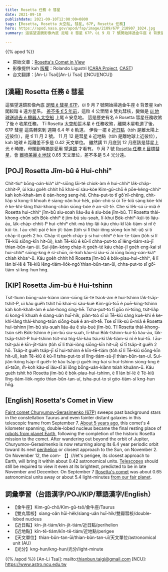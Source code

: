 ```yaml
---
title: Rosetta 任務 ê 彗星
date: 2021-09-10
publishdate: 2021-09-10T12:00:00+0800
tags: [Rosetta, Rosetta 太空船, 彗星, 67P, Rosetta 任務]
hero: https://apod.nasa.gov/apod/fap/image/2109/67P_210907_1024.jpg
summary: 這張望遠鏡影像內底 足暗 ê 彗星 67P，ùi 9 月 7 號開始掃過金牛座 ê 背景星 kah 閣較暗 ê 遠方星系。

---
```


{{% apod %}}

- 原始文章：[Rosetta's Comet in View](https://apod.nasa.gov/apod/ap210910.html)
- 影像提供 kah [版權][copyright]：Rolando Ligustri ([CARA Project](http://cara.uai.it/), [CAST](http://www.castfvg.it/))
- 台文翻譯：[An-Li Tsai][An-Li Tsai] ([NCU][NCU])

## [漢羅] Rosetta 任務 ê 彗星
這張望遠鏡影像內底 [足暗 ê 彗星 67P][Faint comet Churyumov-Gerasimenko (67P)]，ùi 9 月 7 號開始掃過金牛座 ê 背景星 kah 閣較暗 ê 遠方星系。
[差不多 tī 5 年前][About 5 years ago]，這粒 4 公里闊 ê 雙丸彗核，變做是 [ùi 地球送過去 ê 機器人太空船][robots from planet Earth] 上尾 ê 安息地。
這是歷史有名 ê Rosetta 彗星任務收煞了後 ê 收尾任務。
Tī Rosetta 太空船踅木星 ê 任務收煞，離開木星軌道了後，67P 彗星 這馬轉來到 週期 6.4 年 ê 軌道。
伊後一擺 ê [近日點][perihelion]（to̍h 是離太陽上近彼位），是 tī 11 月 2 號。
11 月 12 是彗星 ê 近地點（to̍h 是離地球上近彼位），kah 地球 ê 距離差不多是 0.42 天文單位。
雖然講 11 月底到 12 月應該是彗星上光 ê 時陣，毋閣到時猶是愛用 [望遠鏡][Telescopes] 才看有。
9 月 7 號 [Rosetta 任務 ê 目標彗星][Rosetta's comet]，會 [離咱美麗 ê 地球][from our fair planet] 0.65 天文單位，差不多是 5.4 光分遠。

## [POJ] Rosetta Jīm-bū ê Hui-chhiⁿ
Chit-tiuⁿ bōng-oán-kiàⁿ iáⁿ-siōng lāi-té chiok-àm ê hui-chhiⁿ la̍k-cha̍p-chhit-P, ùi káu goe̍h chhit hō khai-sí sàu-kòe Kim-gû-chō ê pōe-kéng-chhiⁿ kah koh-khah-àm ê oán-hong seng-hē.
Chha-put-to tī gō͘ nî-chêng, chit-lia̍p sì kong-lí khoah ê siang-oân hūi-he̍k, piàn-chò sī ùi Tē-kiû sàng kòe-khì ê ke-khì-lâng thài-khong-chûn siōng-bóe ê an-si̍t-tē.
Che sī le̍k-sú ū-miâ ê Rosetta hui-chhiⁿ jīm-bū siu-soah liáu-āu ê siu-bóe jīm-bū.
Tī Rosetta thài-khong-chûn se̍h Bo̍k-chhiⁿ ê jīm-bū siu-soah, lī-khui Bo̍k-chhiⁿ-kúi-tō liáu-āu, la̍k-cha̍p-chhit-P hui-chhiⁿ chit-má tńg-lâi-káu chiu-kî la̍k-tiám-sì nî ê kúi-tō.
I āu-chi̍t-pái ê kīn-ji̍t-tiám (to̍h sī lî thài-iông siōng-kīn hit-ūi) sī tī cha̍p-it goe̍h 2 hō.
Cha̍p-it goe̍h cha̍p-jī sī hui-chhiⁿ ê kīn-tē-tiám (to̍h sī lî Tē-kiû siōng-kīn hit-ūi), kah Tē-kiû ê kū-lî chha-put-to sī lêng-tiám-sù-jī thian-bûn-tan-ūi.
Sui-jiân-kóng cha̍p-it goe̍h-té káu cha̍p-jī goe̍h eng-kai sī hui-chhiⁿ siōng-kng ê sî-chūn, m̄-koh kàu-sî iáu-sī ài iōng bōng-oán-kiàⁿ chiah khòaⁿ-ū.
Káu goe̍h chhit hō Rosetta jīm-bū ê bo̍k-piau-hui-chhiⁿ, ē lî lán bí-lē ê Tē-kiû lêng-tiám-lio̍k-ngó͘ thian-bûn-tan-ūi, chha-put-to sī gō͘-tiám-sì kng-hun hn̄g.

## [KIP] Rosetta Jīm-bū ê Hui-tshinn
Tsit-tiunn bōng-uán-kiànn iánn-siōng lāi-té tsiok-àm ê hui-tshinn la̍k-tsa̍p-tshit-P, uì káu gue̍h tshit hō khai-sí sàu-kuè Kim-gû-tsō ê puē-kíng-tshinn kah koh-khah-àm ê uán-hong sing-hē.
Tsha-put-to tī gōo nî-tsîng, tsit-lia̍p sì kong-lí khuah ê siang-uân huī-hi̍k, piàn-tsò sī uì Tē-kiû sàng kuè-khì ê ke-khì-lâng thài-khong-tsûn siōng-bué ê an-si̍t-tē.
Tse sī li̍k-sú ū-miâ ê Rosetta hui-tshinn jīm-bū siu-suah liáu-āu ê siu-bué jīm-bū.
Tī Rosetta thài-khong-tsûn se̍h Bo̍k-tshinn ê jīm-bū siu-suah, lī-khui Bo̍k-tshinn-kuí-tō liáu-āu, la̍k-tsa̍p-tshit-P hui-tshinn tsit-má tńg-lâi-káu tsiu-kî la̍k-tiám-sì nî ê kuí-tō.
I āu-tsi̍t-pái ê kīn-ji̍t-tiám (to̍h sī lî thài-iông siōng-kīn hit-uī) sī tī tsa̍p-it gue̍h 2 hō.
Tsa̍p-it gue̍h tsa̍p-jī sī hui-tshinn ê kīn-tē-tiám (to̍h sī lî Tē-kiû siōng-kīn hit-uī), kah Tē-kiû ê kū-lî tsha-put-to sī lîng-tiám-sù-jī thian-bûn-tan-uī.
Sui-jiân-kóng tsa̍p-it gue̍h-té káu tsa̍p-jī gue̍h ing-kai sī hui-tshinn siōng-kng ê sî-tsūn, m̄-koh kàu-sî iáu-sī ài iōng bōng-uán-kiànn tsiah khuànn-ū.
Káu gue̍h tshit hō Rosetta jīm-bū ê bo̍k-piau-hui-tshinn, ē lî lán bí-lē ê Tē-kiû lîng-tiám-lio̍k-ngóo thian-bûn-tan-uī, tsha-put-to sī gōo-tiám-sì kng-hun hn̄g.

## [English] Rosetta's Comet in View
[Faint comet Churyumov-Gerasimenko (67P)][Faint comet Churyumov-Gerasimenko (67P)] sweeps past background stars in the constellation Taurus and even fainter distant galaxies in this telescopic frame from September 7.
[About 5 years ago][About 5 years ago], this comet's 4 kilometer spanning, double-lobed nucleus became the final resting place of [robots from planet Earth][robots from planet Earth], following the completion of the historic Rosetta mission to the comet.
After wandering out beyond the orbit of Jupiter, Churyumov-Gerasimenko is now returning along its 6.4 year periodic orbit toward its next [perihelion][perihelion] or closest approach to the Sun, on November 2.
On November 12, the com- 【】///et's perigee, its closest approach to Earth, will bring it within about 0.42 astronomical units.
[Telescopes][Telescopes] should still be required to view it even at its brightest, predicted to be in late November and December.
On September 7 [Rosetta's comet][Rosetta's comet] was about 0.65 astronomical units away or about 5.4 light-minutes [from our fair planet][from our fair planet].

## 詞彙學習（台語漢字/POJ/KIP/華語漢字/English）
- 【金牛座】Kim-gû-chō/Kim-gû-tsō/金牛座/Taurus
- 【雙丸彗核】siang-oân hūi-he̍k/siang-uân huī-hi̍k/雙瓣彗核/double-lobed nucleus
- 【近日點】kīn-ji̍t-tiám/kīn-ji̍t-tiám/近日點/perihelion
- 【近地點】kīn-tē-tiám/kīn-tē-tiám/近地點/perigee
- 【天文單位】thian-bûn-tan-ūi/thian-bûn-tan-uī/天文單位/astronomical unit (AU)
- 【光分】kng-hun/kng-hun/光分/light-minute


{{% /apod %}}
[An-Li Tsai]: mailto:thianbun.taigi@gmail.com
[NCU]: https://www.astro.ncu.edu.tw

[copyright]: https://apod.nasa.gov/apod/fap/lib/about_apod.html#srapply

[Faint comet Churyumov-Gerasimenko (67P)]:https://en.wikipedia.org/wiki/67P/Churyumov%E2%80%93Gerasimenko
[About 5 years ago]:https://apod.nasa.gov/apod/ap161001.html
[robots from planet Earth]:https://solarsystem.nasa.gov/missions/rosetta-philae/in-depth/
[perihelion]:https://apod.nasa.gov/apod/ap150815.html
[Telescopes]:https://skyandtelescope.org/astronomy-news/comet-watch-2021/
[Rosetta's comet]:https://www.planetary.org/articles/rosettas-ancient-comet
[from our fair planet]:https://solarsystem.nasa.gov/resources/1060/beyond-earth-a-chronicle-of-deep-space-exploration/
